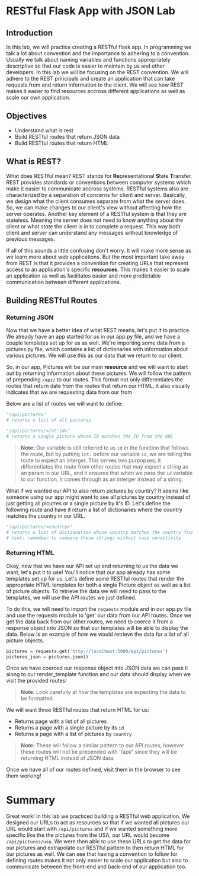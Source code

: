 
# RESTful Flask App with JSON Lab

## Introduction
In this lab, we will practice creating a RESTful flask app. In programming we talk a lot about convention and the importance to adhering to a convention. Usually we talk about naming variables and functions appropriately descriptive so that our code is easier to maintain by us and other developers. In this lab we will be focusing on the REST convention. We will adhere to the REST principals and create an application that can take requests from and return information to the client. We will see how REST makes it easier to find resources accross different applications as well as scale our own application. 

## Objectives
* Understand what is rest
* Build RESTful routes that return JSON data
* Build RESTful routes that return HTML

## What is REST?
What does RESTful mean? REST stands for **Re**presentational **S**tate **T**ransfer. REST provides standards or conventions between computer systems which make it easier to communicate accross systems. RESTful systems also are characterized by a separation of concerns for client and server. Basically, we design what the client consumes separate from what the server does. So, we can make changes to our client's view without affecting how the server operates. Another key element of a RESTful system is that they are stateless. Meaning the server does not need to know anything about the client or what *state* the client is in to complete a request. This way both client and server can understand any messages without knowledge of previous messages.

If all of this sounds a little confusing don't worry. It will make more sense as we learn more about web applications. But the most important take away from REST is that it provides a convention for creating URLs that represent access to an application's specific **resources**. This makes it easier to scale an application as well as facilitates easier and more predictable communication between different applications. 

## Building RESTful Routes

### Returning JSON

Now that we have a better idea of what REST means, let's put it to practice. We already have an app started for us in our app.py file, and we have a couple templates set up for us as well. We're importing some data from a pictures.py file, which contains a list of dictionaries with information about various pictures. We will use this as our data that we return to our client.

So, in our app, Pictures will be our main **resource** and we will want to start out by returning information about these pictures. We will follow the pattern of prepending `/api/` to our routes. This format not only differentiates the routes that return date from the routes that return our HTML, it also visually indicates that we are requesting data from our  from 

Below are a list of routes we will want to define: 

```python
"/api/pictures" 
# returns a list of all pictures
```

```python
"/api/pictures/<int:id>" 
# returns a single picture whose ID matches the ID from the URL
```
> **Note:** Our variable is still referred to as `id` in the function that follows the route, but by putting `int:` before our variable `id`, we are telling the route to expect an interger. This serves two purpopses; it differentiates the route from other routes that may expect a string as an param in our URL, and it ensures that when we pass the `id` variable to our function, it comes through as an interger instead of a string. 

What if we wanted our API to also return pictures by country? It seems like someone using our app might want to see all pictures by country instead of just getting all picutres or a single picture by it's ID. Let's define the following route and have it return a list of dictionaries where the country matches the country in our URL.

```python
"/api/pictures/<country>" 
# returns a list of dictionaries whose country matches the country from the URL
# hint: remember to compare these strings without case sensitivity
```

### Returning HTML

Okay, now that we have our API set up and returning to us the data we want, let's put it to use! You'll notice that our app already has some templates set up for us. Let's define some RESTful routes that render the appropriate HTML templates for both a single Picture object as well as a list of picture objects. To retrieve the data we will need to pass to the templates, we will use the API routes we just defined. 

To do this, we will need to import the `requests` module and in our app.py file and use the requests module to 'get' our data from our API routes. Once we get the data back from our other routes, we need to coerce it from a response object into JSON so that our templates will be able to display the data. Below is an example of how we would retrieve the data for a list of all picture objects.

```python
pictures = requests.get('http://localhost:5000/api/pictures')
pictures_json = pictures.json()
```

Once we have coerced our response object into JSON data we can pass it along to our render_template function and our data should display when we visit the provided routes!

> **Note:** Look carefully at how the templates are expecting the data to be formatted. 

We will want three RESTful routes that return HTML for us:
* Returns page with a list of all pictures
* Returns a page with a single picture by its `id`
* Returns a page with a list of pictures by `country` 

> **Note:** These will follow a similar pattern to our API routes, however these routes will not be prepended with '/api/' since they will be returning HTML instead of JSON data.

Once we have all of our routes defined, visit them in the browser to see them working! 

# Summary

Great work! In this lab we practiced building a RESTful web application. We designed our URLs to act as resources so that if we wanted all pictures our URL would start with `/api/pictures` and if we wanted something more specific like the the pictures from the USA, our URL would become `/api/pictures/usa`. We were then able to use these URLs to get the data for our pictures and extrapolate our RESTful pattern to then return HTML for our pictures as well. We can see that having a convention to follow for defining routes makes it not only easier to scale our application but also to communicate between the front-end and back-end of our application too. 

